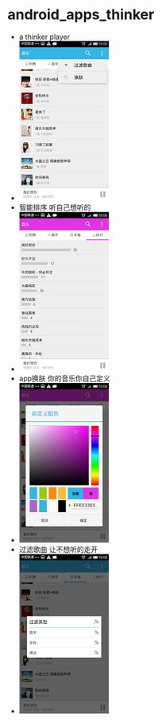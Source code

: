 android_apps_thinker
====================
* a thinker player
* ![](doc/Screenshot_2015-03-16-19-06-02.png?raw=true)
* 智能排序 听自己想听的
* ![](doc/Screenshot_2015-03-16-19-06-42.png?raw=true)
* app换肤 你的音乐你自己定义
* ![](doc/Screenshot_2015-03-16-19-06-24.png?raw=true)
* 过滤歌曲 让不想听的走开
* ![](doc/Screenshot_2015-03-16-19-06-07.png?raw=true)

